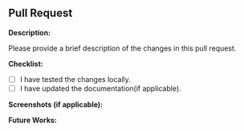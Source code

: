 ## Pull Request

**Description:**

Please provide a brief description of the changes in this pull request.

**Checklist:**

- [ ] I have tested the changes locally.
- [ ] I have updated the documentation(if applicable).

**Screenshots (if applicable):**

**Future Works:**
